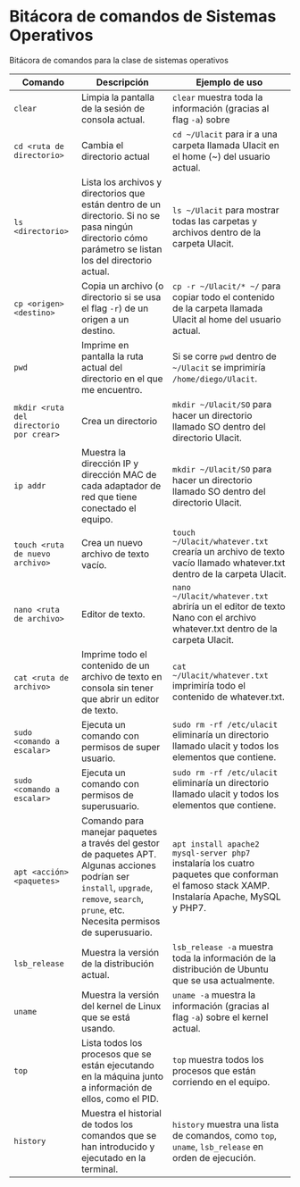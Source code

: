 # Bitácora de comandos de Sistemas Operativos
Bitácora de comandos para la clase de sistemas operativos

| Comando | Descripción | Ejemplo de uso |
|--|--|--|
| `clear` | Limpia la pantalla de la sesión de consola actual. | `clear` muestra toda la información (gracias al flag `-a`) sobre 
| `cd <ruta de directorio>` | Cambia el directorio actual | `cd ~/Ulacit` para ir a una carpeta llamada Ulacit en el home (~) del usuario actual. |
| `ls <directorio>` | Lista los archivos y directorios que están dentro de un directorio. Si no se pasa ningún directorio cómo parámetro se listan los del directorio actual. | `ls ~/Ulacit` para mostrar todas las carpetas y archivos dentro de la carpeta Ulacit. |
| `cp <origen> <destino>` | Copia un archivo (o directorio si se usa el flag `-r`) de un origen a un destino. | `cp -r ~/Ulacit/* ~/` para copiar todo el contenido de la carpeta llamada Ulacit al home del usuario actual. |
| `pwd` | Imprime en pantalla la ruta actual del directorio en el que me encuentro. | Si se corre `pwd` dentro de `~/Ulacit` se imprimiría `/home/diego/Ulacit`. |
| `mkdir <ruta del directorio por crear>` | Crea un directorio | `mkdir ~/Ulacit/SO` para hacer un directorio llamado SO dentro del directorio Ulacit. |
| `ip addr` | Muestra la dirección IP y dirección MAC de cada adaptador de red que tiene conectado el equipo. | `mkdir ~/Ulacit/SO` para hacer un directorio llamado SO dentro del directorio Ulacit. |
| `touch <ruta de nuevo archivo>` | Crea un nuevo archivo de texto vacío. | `touch ~/Ulacit/whatever.txt` crearía un archivo de texto vacío llamado whatever.txt dentro de la carpeta Ulacit. |
| `nano <ruta de archivo>` | Editor de texto. | `nano ~/Ulacit/whatever.txt` abriría un el editor de texto Nano con el archivo whatever.txt dentro de la carpeta Ulacit. |
| `cat <ruta de archivo>` | Imprime todo el contenido de un archivo de texto en consola sin tener que abrir un editor de texto. | `cat ~/Ulacit/whatever.txt` imprimiría todo el contenido de whatever.txt. |
| `sudo <comando a escalar>` | Ejecuta un comando con permisos de super usuario. | `sudo rm -rf /etc/ulacit` eliminaría un directorio llamado ulacit y todos los elementos que contiene. |
| `sudo <comando a escalar>` | Ejecuta un comando con permisos de superusuario. | `sudo rm -rf /etc/ulacit` eliminaría un directorio llamado ulacit y todos los elementos que contiene. |
| `apt <acción> <paquetes>` | Comando para manejar paquetes a través del gestor de paquetes APT. Algunas acciones podrían ser `install`, `upgrade`, `remove`, `search`, `prune`, etc. Necesita permisos de superusuario.  | `apt install apache2 mysql-server php7` instalaría los cuatro paquetes que conforman el famoso stack XAMP. Instalaría Apache, MySQL y PHP7. |
| `lsb_release` | Muestra la versión de la distribución actual. | `lsb_release -a` muestra toda la información de la distribución de Ubuntu que se usa actualmente.
| `uname` | Muestra la versión del kernel de Linux que se está usando. | `uname -a` muestra la información (gracias al flag `-a`) sobre el kernel actual. |
| `top` | Lista todos los procesos que se están ejecutando en la máquina junto a información de ellos, como el PID. | `top` muestra todos los procesos que están corriendo en el equipo. |
| `history` | Muestra el historial de todos los comandos que se han introducido y ejecutado en la terminal. | `history` muestra una lista de comandos, como `top`, `uname`, `lsb_release` en orden de ejecución. |
